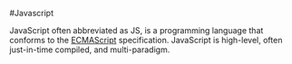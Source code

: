 #Javascript

JavaScript often abbreviated as JS, is a programming language that conforms to the [ECMAScript](https://en.wikipedia.org/wiki/ECMAScript) specification. JavaScript is high-level, often just-in-time compiled, and multi-paradigm.